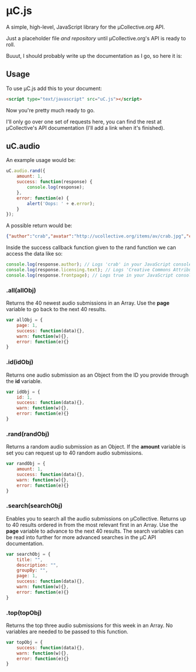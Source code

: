 # µC.js
A simple, high-level, JavaScript library for the µCollective.org API.

Just a placeholder file _and repository_ until µCollective.org's API is ready to roll.

Buuut, I should probably write up the documentation as I go, so here it is:

## Usage

To use µC.js add this to your document:
```HTML
<script type="text/javascript" src="uC.js"></script>
```

Now you're pretty much ready to go.

I'll only go over one set of requests here, you can find the rest at µCollective's API documentation (I'll add a link when it's finished).

## uC.audio
An example usage would be:
```JavaScript
uC.audio.rand({
	amount: 1,
	success: function(response) {
		console.log(response);
	},
	error: function(e) {
		alert('Oops: ' + e.error);
	}
});
```
A possible return would be:
```JSON
{"author":"crab","avatar":"http://ucollective.org/items/av/crab.jpg","comment_count":8,"description":"From my white room, from my lovely LSDJ, ","extlink":null,"favourite_count":7,"file":"http://ucollective.org/items/music/crab - ChinaGirl-Crabsound.mp3","frontpage":true,"id":2090,"licensing":{"img":["by.png"],"short":"(BY)","text":"Creative Commons Attribution 3.0 Unported","url":"http://creativecommons.org/licenses/by/3.0/"},"plays":20,"soundcloud":"http://soundcloud.com/cangrejo-music","time":1371437157,"title":"China Girl - Crab sound","url":"http://ucollective.org/audio/crab/china+girl-crab+sound/"}
```
Inside the success callback function given to the rand function we can access the data like so:
```JavaScript
console.log(response.author); // Logs 'crab' in your JavaScript console
console.log(response.licensing.text); // Logs 'Creative Commons Attribution 3.0 Unported' in your JavaScript console
console.log(response.frontpage); // Logs true in your JavaScript console
```

### .all(allObj)
Returns the 40 newest audio submissions in an Array. Use the **page** variable to go back to the next 40 results.
```JavaScript
var allObj = {
	page: 1,
	success: function(data){},
	warn: function(w){},
	error: function(e){}
}
```

### .id(idObj)
Returns one audio submission as an Object from the ID you provide through the **id** variable.
```JavaScript
var idObj = {
	id: 1,
	success: function(data){},
	warn: function(w){},
	error: function(e){}
}
```

### .rand(randObj)
Returns a random audio submission as an Object.
If the **amount** variable is set you can request up to 40 random audio submissions.
```JavaScript
var randObj = {
	amount: 1,
	success: function(data){},
	warn: function(w){},
	error: function(e){}
}
```

### .search(searchObj)
Enables you to search all the audio submissions on µCollective.
Returns up to 40 results ordered in from the most relevant first in an Array.
Use the **page** variable to advance to the next 40 results.
The search variables can be read into further for more advanced searches in the µC API documentation.
```JavaScript
var searchObj = {
	title: "",
	description: "",
	groupBy: "",
	page: 1,
	success: function(data){},
	warn: function(w){},
	error: function(e){}
}
```

### .top(topObj)
Returns the top three audio submissions for this week in an Array. No variables are needed to be passed to this function.
```JavaScript
var topObj = {
	success: function(data){},
	warn: function(w){},
	error: function(e){}
}
```
